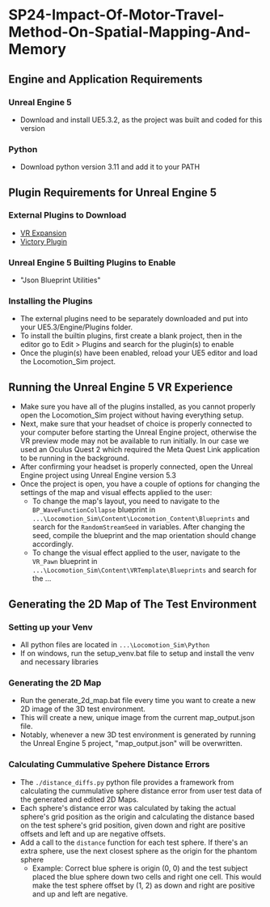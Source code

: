 # SP24-Impact-Of-Motor-Travel-Method-On-Spatial-Mapping-And-Memory

## Engine and Application Requirements
### Unreal Engine 5
 - Download and install UE5.3.2, as the project was built and coded for this version

### Python
 - Download python version 3.11 and add it to your PATH

## Plugin Requirements for Unreal Engine 5
### External Plugins to Download
 - [VR Expansion](https://drive.google.com/file/d/104V1FrbI58LGB-3-5i0HOiOHYyjRwmec/view)
 - [Victory Plugin](https://www.mediafire.com/file/g0n7a4d35mf25p9/VictoryPlugin53.zip/file)

### Unreal Engine 5 Builting Plugins to Enable
 - "Json Blueprint Utilities"

### Installing the Plugins
 - The external plugins need to be separately downloaded and put into your UE5.3/Engine/Plugins folder.
 - To install the builtin plugins, first create a blank project, then in the editor go to Edit > Plugins and search for the plugin(s) to enable
 - Once the plugin(s) have been enabled, reload your UE5 editor and load the Locomotion_Sim project.

## Running the Unreal Engine 5 VR Experience
 - Make sure you have all of the plugins installed, as you cannot properly open the Locomotion_Sim project without having everything setup.
 - Next, make sure that your headset of choice is properly connected to your computer before starting the Unreal Engine project, otherwise the VR preview mode may not be available to run initially.  In our case we used an Oculus Quest 2 which required the Meta Quest Link application to be running in the background.
 - After confirming your headset is properly connected, open the Unreal Engine project using Unreal Engine version 5.3
 - Once the project is open, you have a couple of options for changing the settings of the map and visual effects applied to the user:
   - To change the map's layout, you need to navigate to the `BP_WaveFunctionCollapse` blueprint in `...\Locomotion_Sim\Content\Locomotion_Content\Blueprints` and search for the `RandomStreamSeed` in variables.  After changing the seed, compile the blueprint and the map orientation should change accordingly.
   - To change the visual effect applied to the user, navigate to the `VR_Pawn` blueprint in `...\Locomotion_Sim\Content\VRTemplate\Blueprints` and search for the ...

## Generating the 2D Map of The Test Environment
### Setting up your Venv
 - All python files are located in `...\Locomotion_Sim\Python`
 - If on windows, run the setup_venv.bat file to setup and install the venv and necessary libraries

### Generating the 2D Map
 - Run the generate_2d_map.bat file every time you want to create a new 2D image of the 3D test environment.
 - This will create a new, unique image from the current map_output.json file.
 - Notably, whenever a new 3D test environment is generated by running the Unreal Engine 5 project, "map_output.json" will be overwritten.

### Calculating Cummulative Spehere Distance Errors
 - The `./distance_diffs.py` python file provides a framework from calculating the cummulative sphere distance error from user test data of the generated and edited 2D Maps.
 - Each sphere's distance error was calculated by taking the actual sphere's grid position as the origin and calculating the distance based on the test sphere's grid position, given down and right are positive offsets and left and up are negative offsets.
 - Add a call to the `distance` function for each test sphere.  If there's an extra sphere, use the next closest sphere as the origin for the phantom sphere
   - Example: Correct blue sphere is origin (0, 0) and the test subject placed the blue sphere down two cells and right one cell.  This would make the test sphere offset by (1, 2) as down and right are positive and up and left are negative.
